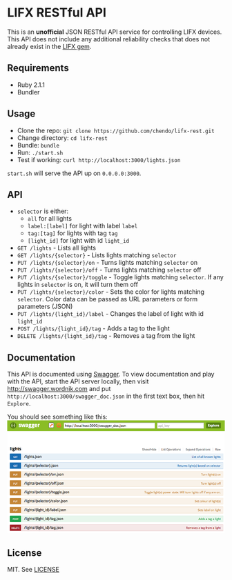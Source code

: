 # LIFX RESTful API

This is an **unofficial** JSON RESTful API service for controlling LIFX devices. This API does not include any additional reliability checks that does not already exist in the [LIFX gem](https://github.com/LIFX/lifx-gem).

## Requirements

* Ruby 2.1.1
* Bundler

## Usage

* Clone the repo: `git clone https://github.com/chendo/lifx-rest.git`
* Change directory: `cd lifx-rest`
* Bundle: `bundle`
* Run: `./start.sh`
* Test if working: `curl http://localhost:3000/lights.json`

`start.sh` will serve the API up on `0.0.0.0:3000`.

## API

* `selector` is either:
  * `all` for all lights
  * `label:[label]` for light with label `label`
  * `tag:[tag]` for lights with tag `tag`
  * `[light_id]` for light with id `light_id`
* `GET /lights` - Lists all lights
* `GET /lights/{selector}` - Lists lights matching `selector`
* `PUT /lights/{selector}/on` - Turns lights matching `selector` on
* `PUT /lights/{selector}/off` - Turns lights matching `selector` off
* `PUT /lights/{selector}/toggle` - Toggle lights matching `selector`. If any lights in `selector` is on, it will turn them off
* `PUT /lights/{selector}/color` - Sets the color for lights matching `selector`. Color data can be passed as URL parameters or form parameters (JSON)
* `PUT /lights/{light_id}/label` - Changes the label of light with id `light_id`
* `POST /lights/{light_id}/tag` - Adds a tag to the light
* `DELETE /lights/{light_id}/tag` - Removes a tag from the light

## Documentation

This API is documented using [Swagger](https://github.com/wordnik/swagger-ui).
To view documentation and play with the API, start the API server locally, then visit http://swagger.wordnik.com and put `http://localhost:3000/swagger_doc.json` in the first text box, then hit `Explore`.

You should see something like this:
![Swagger screenshot](doc.png)

## License

MIT. See [LICENSE](LICENSE)